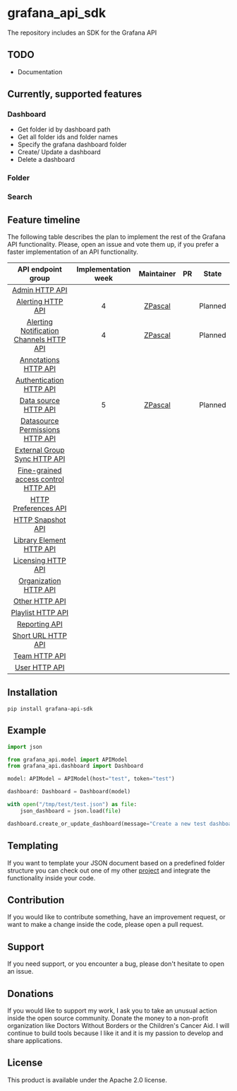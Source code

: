 # grafana_api_sdk
The repository includes an SDK for the Grafana API

## TODO
- Documentation

## Currently, supported features

### Dashboard
- Get folder id by dashboard path
- Get all folder ids and folder names 
- Specify the grafana dashboard folder
- Create/ Update a dashboard 
- Delete a dashboard

### Folder

### Search


## Feature timeline

The following table describes the plan to implement the rest of the Grafana API functionality. Please, open an issue and vote them up, if you prefer a faster implementation of an API functionality.

| API endpoint group | Implementation week | Maintainer | PR | State |
|:------------------:|:-------------------:|:----------:|:--:|:-----:|
| [Admin HTTP API](https://grafana.com/docs/grafana/latest/http_api/admin/) |                     |            |    |    |
| [Alerting HTTP API](https://grafana.com/docs/grafana/latest/http_api/alerting/)  | 4 | [ZPascal](https://github.com/ZPascal) |  | Planned |
| [Alerting Notification Channels HTTP API](https://grafana.com/docs/grafana/latest/http_api/alerting_notification_channels/) | 4 | [ZPascal](https://github.com/ZPascal) |    | Planned |
| [Annotations HTTP API](https://grafana.com/docs/grafana/latest/http_api/annotations/) |                   |            |    |    |
| [Authentication HTTP API](https://grafana.com/docs/grafana/latest/http_api/auth/) |                |            |    |    |
| [Data source HTTP API](https://grafana.com/docs/grafana/latest/http_api/data_source/) | 5 | [ZPascal](https://github.com/ZPascal) |    | Planned |
| [Datasource Permissions HTTP API](https://grafana.com/docs/grafana/latest/http_api/datasource_permissions/) |        |            |    |    |
| [External Group Sync HTTP API](https://grafana.com/docs/grafana/latest/http_api/external_group_sync/) |           |            |    |    |
| [Fine-grained access control HTTP API](https://grafana.com/docs/grafana/latest/http_api/access_control/) |   |            |    |    |
| [HTTP Preferences API](https://grafana.com/docs/grafana/latest/http_api/preferences/) |                   |            |    |    |
| [HTTP Snapshot API](https://grafana.com/docs/grafana/latest/http_api/snapshot/) |                      |            |    |    |
| [Library Element HTTP API](https://grafana.com/docs/grafana/latest/http_api/library_element/) |               |            |    |    |
| [Licensing HTTP API](https://grafana.com/docs/grafana/latest/http_api/licensing/) |                     |            |    |    |
| [Organization HTTP API](https://grafana.com/docs/grafana/latest/http_api/org/) |                  |            |    |    |
| [Other HTTP API](https://grafana.com/docs/grafana/latest/http_api/other/) |                         |            |    |    |
| [Playlist HTTP API](https://grafana.com/docs/grafana/latest/http_api/playlist/) |                      |            |    |    |
| [Reporting API](https://grafana.com/docs/grafana/latest/http_api/reporting/) |                          |            |    |    |
| [Short URL HTTP API](https://grafana.com/docs/grafana/latest/http_api/short_url/) |                     |            |    |    |
| [Team HTTP API](https://grafana.com/docs/grafana/latest/http_api/team/) |                          |            |    |    |
| [User HTTP API](https://grafana.com/docs/grafana/latest/http_api/user/) |                          |            |    |    |

## Installation

`pip install grafana-api-sdk`

## Example

```python
import json

from grafana_api.model import APIModel
from grafana_api.dashboard import Dashboard

model: APIModel = APIModel(host="test", token="test")

dashboard: Dashboard = Dashboard(model)

with open("/tmp/test/test.json") as file:
    json_dashboard = json.load(file)

dashboard.create_or_update_dashboard(message="Create a new test dashboard", dashboard_json=json_dashboard, dashboard_path="test")
```

## Templating
If you want to template your JSON document based on a predefined folder structure you can check out one of my other [project](https://github.com/ZPascal/grafana_dashboard_templater) and integrate the functionality inside your code.

## Contribution
If you would like to contribute something, have an improvement request, or want to make a change inside the code, please open a pull request.

## Support
If you need support, or you encounter a bug, please don't hesitate to open an issue.

## Donations
If you would like to support my work, I ask you to take an unusual action inside the open source community. Donate the money to a non-profit organization like Doctors Without Borders or the Children's Cancer Aid. I will continue to build tools because I like it and it is my passion to develop and share applications.

## License
This product is available under the Apache 2.0 license.